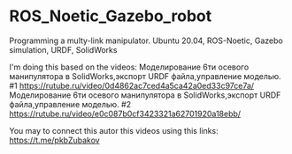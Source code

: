 # ROS_Noetic_Gazebo_robot
Programming a multy-link manipulator. Ubuntu 20.04, ROS-Noetic, Gazebo simulation, URDF, SolidWorks

I'm doing this based on the videos:
Моделирование 6ти осевого манипулятора в SolidWorks,экспорт URDF файла,управление моделью. #1
https://rutube.ru/video/0d4862ac7ced4a5ca42a0ed33c97ce7a/
Моделирование 6ти осевого манипулятора в SolidWorks,экспорт URDF файла,управление моделью. #2
https://rutube.ru/video/e0c087b0cf3423321a62701920a18ebb/

You may to connect this autor this videos using this links:
https://t.me/pkbZubakov
